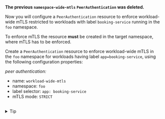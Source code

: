 **The previous `namespace-wide-mtls` `PeerAuthentication` was deleted.**

Now you will configure a `PeerAuthentication` resource to enforce workload-wide
mTLS restricted to workloads with label `booking-service` running in the `foo` namespace.

To enforce mTLS the resource **must** be created in the target namespace, where mTLS has to be enforced.

Create a `PeerAuthentication` resource to enforce workload-wide mTLS in the `foo` namespace for workloads
having label `app=booking-service`, using the following configuration properties:

*peer authentication:*
- name: `workload-wide-mtls`
- namespace: `foo`
- label selector: `app: booking-service`
- mTLS mode: `STRICT`


<br>
<details><summary>Tip</summary>

```plain
apiVersion: security.istio.io/v1beta1
kind: PeerAuthentication
metadata:
  name: // TODO
  namespace: // TODO
spec:
  selector:
     // TODO
  mtls:
    mode: // TODO
```{{copy}}
</details>

<br>
<details><summary>Solution</summary>

```plain
apiVersion: security.istio.io/v1beta1
kind: PeerAuthentication
metadata:
  name: workload-wide-mtls
  namespace: foo
spec:
  selector:
     matchLabels:
       app: booking-service
  mtls:
    mode: STRICT
```{{copy}}
</details>
